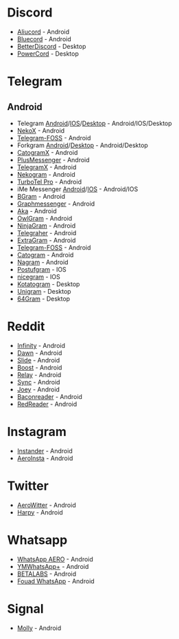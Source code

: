 # Discord
* [Aliucord](https://github.com/Aliucord/Aliucord) - Android
* [Bluecord](https://bluesmods.com/) - Android
* [BetterDiscord](https://github.com/BetterDiscord/BetterDiscord) - Desktop
* [PowerCord](https://powercord.dev/) - Desktop

# Telegram
## Android
* Telegram [Android](https://github.com/DrKLO/Telegram)/[IOS](https://github.com/TelegramMessenger/Telegram-iOS)/[Desktop](http://github.com/telegramdesktop/tdesktop) - Android/IOS/Desktop
* [NekoX](https://github.com/NekoX-Dev/NekoX) - Android
* [Telegram-FOSS](https://github.com/Telegram-FOSS-Team/Telegram-FOSS) - Android
* Forkgram [Android](https://github.com/Forkgram/TelegramAndroid)/[Desktop](https://github.com/Forkgram/tdesktop) - Android/Desktop
* [CatogramX](https://github.com/CatogramX/CatogramX) - Android
* [PlusMessenger](https://plusmessenger.org) - Android
* [TelegramX](https://t.me/tgx_log) - Android
* [Nekogram](https://nekogram.app/) - Android
* [TurboTel Pro](https://play.google.com/store/apps/details?id=ellipi.messenger) - Android
* iMe Messenger [Android](https://github.com/imemessenger/iMe-Android)/[IOS](https://github.com/imemessenger/iMe-iOS) - Android/IOS
* [BGram](https://github.com/BGramApp/BGramFiles) - Android
* [Graphmessenger](https://www.graphmessenger.com/) - Android
* [Aka](https://play.google.com/store/apps/details?id=org.aka.messenger) - Android
* [OwlGram](https://github.com/OwlGramDev/OwlGram) - Android
* [NinjaGram](https://play.google.com/store/apps/details?id=me.ninjagram.messenger) - Android
* [Telegraher](https://github.com/nikitasius/Telegraher) - Android
* [ExtraGram](https://github.com/exteraSquad/exteraGram) - Android
* [Telegram-FOSS](https://github.com/Telegram-FOSS-Team/Telegram-FOSS) - Android
* [Catogram](https://github.com/Catogram/Catogram) - Android
* [Nagram](https://github.com/nextalone/nagram) - Android
* [Postufgram](https://github.com/Postuf/Telegram-iOS-Double-Bottom-Postufgram) - IOS
* [nicegram](https://github.com/nicegram/Telegram-iOS) - IOS
* [Kotatogram](http://github.com/kotatogram/kotatogram-desktop) - Desktop
* [Unigram](https://github.com/UnigramDev/Unigram) - Desktop
* [64Gram](https://github.com/TDesktop-x64) - Desktop

# Reddit
* [Infinity](https://github.com/Docile-Alligator/Infinity-For-Reddit) - Android
* [Dawn](https://github.com/Tunous/Dawn) - Android
* [Slide](https://github.com/Haptic-Apps/Slide) - Android
* [Boost](https://boostforreddit.com/) - Android
* [Relay](https://play.google.com/store/apps/details?id=free.reddit.news) - Android
* [Sync](https://play.google.com/store/apps/details?id=com.laurencedawson.reddit_sync) - Android
* [Joey](https://play.google.com/store/apps/details?id=o.o.joey) - Android
* [Baconreader](https://baconreader.com/) - Android
* [RedReader](https://github.com/QuantumBadger/RedReader) - Android


# Instagram
* [Instander](https://thedise.me/instander/) - Android
* [AeroInsta](https://aeroinsta.com/) - Android

# Twitter
* [AeroWitter](https://aerowitter.com/) - Android
* [Harpy](https://github.com/robertodoering/harpy) - Android


# Whatsapp
* [WhatsApp AERO](https://whatsaero.com/) - Android
* [YMWhatsApp+](https://ymwhatsapp.com/) - Android
* [BETALABS](http://deltalabsproject.blogspot.com/) - Android
* [Fouad WhatsApp](http://Down.fouadmods.com) - Android


# Signal
* [Molly](https://github.com/mollyim/mollyim-android) - Android
